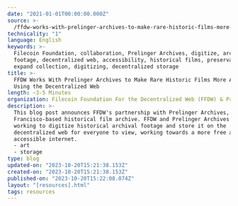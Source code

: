 ```yaml
---
date: "2021-01-01T00:00:00.000Z"
source: >-
  /ffdw-works-with-prelinger-archives-to-make-rare-historic-films-more-accessible-using-the-decentralized-web/
technicality: "1"
language: English
keywords: >-
  Filecoin Foundation, collaboration, Prelinger Archives, digitize, archival
  footage, decentralized web, accessibility, historical films, preservation,
  expand collection, digitizing, decentralized storage
title: >-
  FFDW Works With Prelinger Archives to Make Rare Historic Films More Accessible
  Using the Decentralized Web
length: ~3-5 Minutes
organization: Filecoin Foundation For the Decentralized Web (FFDW) & Prelinger Archives
description: >-
  This blog post announces FFDW's partnership with Prelinger Archives, a San
  Francisco-based historical film archive. FFDW and Prelinger Archives are
  working to digitize historical archival footage and store it on the
  decentralized web for everyone to view, working towards a more free and
  accessible internet.
  - art
  - storage
type: blog
updated-on: "2023-10-20T15:21:38.153Z"
created-on: "2023-10-20T15:21:38.153Z"
published-on: "2023-10-20T15:22:08.074Z"
layout: "[resources].html"
tags: resources
---
```

